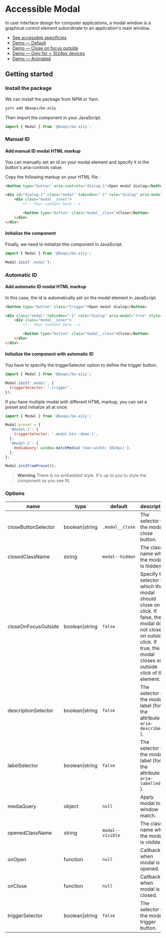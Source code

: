 # Accessible Modal

In user interface design for computer applications, a modal window is a graphical control element subordinate to an application's main window.

* [See accessible specificies](https://www.w3.org/TR/wai-aria-practices-1.1/examples/dialog-modal/dialog.html)
* [Demo — Default](https://codepen.io/beapi/full/mdwOVBm)
* [Demo — Close on focus outside](https://codepen.io/beapi/full/oNVbxOy)
* [Demo — Only for < 1024px devices](https://codepen.io/beapi/full/oNVbxVy)
* [Demo — Animated](https://codepen.io/beapi/full/oNVbxVy)

## Getting started

### Install the package

We can install the package from NPM or Yarn.

```bash
yarn add @beapi/be-a11y
```

Then import the component in your JavaScript.

```js
import { Modal } from '@beapi/be-a11y';
```

### Manual ID

#### Add manual ID modal HTML markup

You can manually set an id on your modal element and specify it in the button's aria-controls value.

Copy the following markup on your HTML file :

```html
<button type="button" aria-controls="dialog-1">Open modal dialog</button>

<div id="dialog-1" class="modal" tabindex="-1" role="dialog" aria-modal="true" aria-hidden="true">
    <div class="modal__inner">
        <!-- Your content here -->

        <button type="button" class="modal__close">Close</button>
    </div>
</div>
```

#### Initialize the component

Finally, we need to initialize this component in JavaScript.

```js
import { Modal } from '@beapi/be-a11y';

Modal.init('.modal');
```

### Automatic ID

#### Add automatic ID modal HTML markup

In this case, the id is automatically set on the modal element in JavaScript.

```html
<button type="button" class="trigger">Open modal dialog</button>

<div class="modal" tabindex="-1" role="dialog" aria-modal="true" style="display: none;">
    <div class="modal__inner">
        <!-- Your content here -->

        <button type="button" class="modal__close">Close</button>
    </div>
</div>
```

#### Initialize the component with automatic ID

You have to specifiy the triggerSelector option to define the trigger button.

```js
import { Modal } from '@beapi/be-a11y';

Modal.init('.modal', {
  triggerSelector: '.trigger',
});
```

If you have multiple modal with different HTML markup, you can set a preset and initialize all at once.

```js
import { Modal } from '@beapi/be-a11y';

Modal.preset = {
  '#modal-1': {
    triggerSelector: '.modal-btn--demo-1',
  },
  '#modal-2': {
    mediaQuery: window.matchMedia('(max-width: 1024px)'),
  },
};

Modal.initFromPreset();
```

> **Warning**
> There is no embedded style. It's up to you to style the component as you see fit.

### Options

| name                | type            | default          | description                                                                 |
|---------------------|-----------------|------------------|-----------------------------------------------------------------------------|
| closeButtonSelector | boolean\|string | `.modal__close`  | The selector of the modal close button.                                     |
| closedClassName     | string          | `modal--hidden`  | The class name when the modal is hidden.                                    |
| closeOnFocusOutside | boolean\|string | `false`          | Specify the selector in which the modal should close on click. If false, the modal does not close on outside click. If true, the modal closes on outside click of the element. |
| descriptionSelector | boolean\|string | `false`          | The selector of the modal label (for the attribute  ` aria-describedby ` ). |
| labelSelector       | boolean\|string | `false`          | The selector of the modal label (for the attribute  ` aria-labelledby ` ).  |
| mediaQuery          | object          | `null`           | Apply modal to a window match.                                              |
| openedClassName     | string          | `modal--visible` | The class name when the modal is visible.                                   |
| onOpen              | function        | `null`           | Callback when modal is opened.                                              |
| onClose             | function        | `null`           | Callback when modal is closed.                                              |
| triggerSelector     | boolean\|string | `false`          | The selector of the modal trigger button.                                   |
